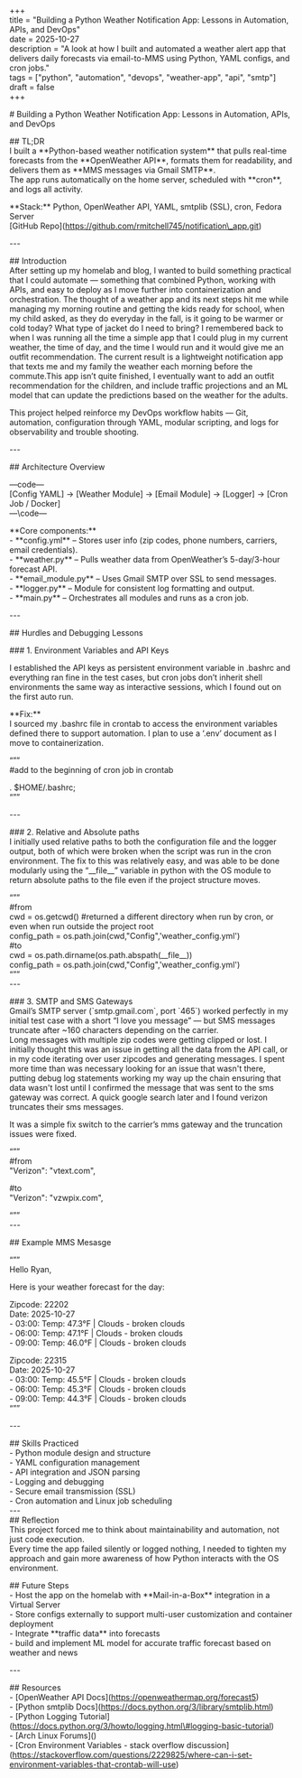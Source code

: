 \+++  
title \= "Building a Python Weather Notification App: Lessons in Automation, APIs, and DevOps"  
date \= 2025-10-27  
description \= "A look at how I built and automated a weather alert app that delivers daily forecasts via email-to-MMS using Python, YAML configs, and cron jobs."  
tags \= \["python", "automation", "devops", "weather-app", "api", "smtp"\]  
draft \= false  
\+++

\# Building a Python Weather Notification App: Lessons in Automation, APIs, and DevOps

\#\# TL;DR  
I built a \*\*Python-based weather notification system\*\* that pulls real-time forecasts from the \*\*OpenWeather API\*\*, formats them for readability, and delivers them as \*\*MMS messages via Gmail SMTP\*\*.    
The app runs automatically on the home server, scheduled with \*\*cron\*\*, and logs all activity. 

\*\*Stack:\*\* Python, OpenWeather API, YAML, smtplib (SSL), cron, Fedora Server    
\[GitHub Repo\](https://github.com/rmitchell745/notification\_app.git)  

\---

\#\# Introduction  
After setting up my homelab and blog, I wanted to build something practical that I could automate — something that combined Python, working with APIs, and easy to deploy as I move further into containerization and orchestration. The thought of a weather app and its next steps hit me while managing my morning routine and getting the kids ready for school, when my child asked, as they do everyday in the fall, is it going to be warmer or cold today? What type of jacket do I need to bring? I remembered back to when I was running all the time a simple app that I could plug in my current weather, the time of day, and the time I would run and it would give me an outfit recommendation. The current result is a lightweight notification app that texts me and my family the weather each morning before the commute.This app isn’t quite finished, I eventually want to add an outfit recommendation for the children, and include traffic projections and an ML model that can update the predictions based on the weather for the adults. 

This project helped reinforce my DevOps workflow habits — Git, automation, configuration through YAML, modular scripting, and logs for observability and trouble shooting.

\---

\#\# Architecture Overview

—code—  
\[Config YAML\] → \[Weather Module\] → \[Email Module\] → \[Logger\] → \[Cron Job / Docker\]  
—\\code—

\*\*Core components:\*\*  
\- \*\*config.yml\*\* – Stores user info (zip codes, phone numbers, carriers, email credentials).    
\- \*\*weather.py\*\* – Pulls weather data from OpenWeather’s 5-day/3-hour forecast API.    
\- \*\*email\_module.py\*\* – Uses Gmail SMTP over SSL to send messages.    
\- \*\*logger.py\*\* – Module for consistent log formatting and output.    
\- \*\*main.py\*\* – Orchestrates all modules and runs as a cron job.  

\---

\#\# Hurdles and Debugging Lessons

\#\#\# 1\. Environment Variables and API Keys  

I established the API keys as persistent environment variable in .bashrc and everything ran fine in the test cases, but cron jobs don’t inherit shell environments the same way as interactive sessions, which I found out on the first auto run. 

\*\*Fix:\*\*  
I sourced my .bashrc file in crontab to access the environment variables defined there to support automation.  I plan to use a ‘.env’  document as I move to containerization. 

“””  
\#add to the beginning of cron job in crontab

. $HOME/.bashrc;  
“””

\---

\#\#\# 2\. Relative and Absolute paths  
I initially used relative paths to both the configuration file and the logger output, both of which were broken when the script was run in the cron environment. The fix to this was relatively easy, and was able to be done modularly using the “\_\_file\_\_”   variable in python with the OS module to return absolute paths to the file even if the project structure moves. 

“””  
\#from  
cwd \= os.getcwd() \#returned a different directory when run by cron, or even when run outside the project root  
config\_path \= os.path.join(cwd,"Config",'weather\_config.yml')  
\#to  
cwd \= os.path.dirname(os.path.abspath(\_\_file\_\_))  
config\_path \= os.path.join(cwd,"Config",'weather\_config.yml')  
“””  
\---

\#\#\# 3\. SMTP and SMS Gateways  
Gmail’s SMTP server (\`smtp.gmail.com\`, port \`465\`) worked perfectly in my initial test case with a short “I love you message”  — but SMS messages truncate after \~160 characters depending on the carrier.    
Long messages with multiple zip codes were getting clipped or lost. I initially thought this was an issue in getting all the data from the API call, or in my code iterating over user zipcodes and generating messages. I spent more time than was necessary looking for an issue that wasn't there, putting debug log statements working my way up the chain ensuring that data wasn't lost until I confirmed the message that was sent to the sms gateway was correct. A quick google search later and I found verizon truncates their sms messages. 

It was a simple fix switch to the carrier’s mms gateway and the truncation issues were fixed. 

“””  
\#from   
"Verizon": "vtext.com",

\#to  
"Verizon": "vzwpix.com",

“””  
\---

\#\# Example MMS Mesasge

“””  
Hello Ryan,

Here is your weather forecast for the day:

Zipcode: 22202  
Date: 2025-10-27  
 \- 03:00: Temp: 47.3°F | Clouds \- broken clouds  
 \- 06:00: Temp: 47.1°F | Clouds \- broken clouds  
 \- 09:00: Temp: 46.0°F | Clouds \- broken clouds

Zipcode: 22315  
Date: 2025-10-27  
 \- 03:00: Temp: 45.5°F | Clouds \- broken clouds  
 \- 06:00: Temp: 45.3°F | Clouds \- broken clouds  
 \- 09:00: Temp: 44.3°F | Clouds \- broken clouds  
“””

\---

\#\# Skills Practiced  
\- Python module design and structure    
\- YAML configuration management    
\- API integration and JSON parsing    
\- Logging and debugging    
\- Secure email transmission (SSL)    
\- Cron automation and Linux job scheduling    
\---  
\#\# Reflection  
This project forced me to think about maintainability and automation, not just code execution.    
Every time the app failed silently or logged nothing, I needed to tighten my approach and gain more awareness of how Python interacts with the OS environment.

\#\# Future Steps   
\- Host the app on the homelab with \*\*Mail-in-a-Box\*\* integration in a Virtual Server    
\- Store configs externally to support multi-user customization and container deployment  
\- Integrate \*\*traffic data\*\* into forecasts    
\- build and implement ML model for accurate traffic forecast based on weather and news

\---

\#\# Resources  
\- \[OpenWeather API Docs\](https://openweathermap.org/forecast5)   
\- \[Python smtplib Docs\](https://docs.python.org/3/library/smtplib.html)  
\- \[Python Logging Tutorial\](https://docs.python.org/3/howto/logging.html\#logging-basic-tutorial)  
\- \[Arch Linux Forums\]()  
\- \[Cron Environment Variables \- stack overflow discussion\](https://stackoverflow.com/questions/2229825/where-can-i-set-environment-variables-that-crontab-will-use) 
